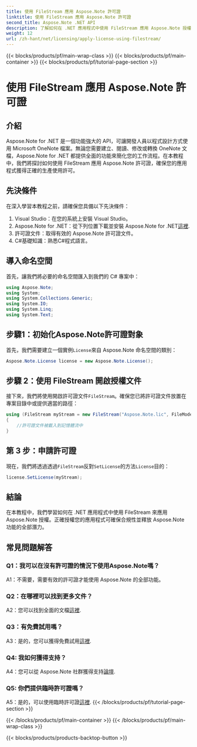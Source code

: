 ```yaml
---
title: 使用 FileStream 應用 Aspose.Note 許可證
linktitle: 使用 FileStream 應用 Aspose.Note 許可證
second_title: Aspose.Note .NET API
description: 了解如何在 .NET 應用程式中使用 FileStream 應用 Aspose.Note 授權以實現無縫整合。
weight: 12
url: /zh-hant/net/licensing/apply-license-using-filestream/
---
```


{{< blocks/products/pf/main-wrap-class >}}
{{< blocks/products/pf/main-container >}}
{{< blocks/products/pf/tutorial-page-section >}}

# 使用 FileStream 應用 Aspose.Note 許可證

## 介紹

Aspose.Note for .NET 是一個功能強大的 API，可讓開發人員以程式設計方式使用 Microsoft OneNote 檔案。無論您需要建立、閱讀、修改或轉換 OneNote 文檔，Aspose.Note for .NET 都提供全面的功能來簡化您的工作流程。在本教程中，我們將探討如何使用 FileStream 應用 Aspose.Note 許可證，確保您的應用程式獲得正確的生產使用許可。

## 先決條件

在深入學習本教程之前，請確保您具備以下先決條件：

1. Visual Studio：在您的系統上安裝 Visual Studio。
2.  Aspose.Note for .NET：從下列位置下載並安裝 Aspose.Note for .NET[這裡](https://releases.aspose.com/note/net/).
3. 許可證文件：取得有效的 Aspose.Note 許可證文件。
4. C#基礎知識：熟悉C#程式語言。

## 導入命名空間

首先，讓我們將必要的命名空間匯入到我們的 C# 專案中：

```csharp
using Aspose.Note;
using System;
using System.Collections.Generic;
using System.IO;
using System.Linq;
using System.Text;
```

## 步驟1：初始化Aspose.Note許可證對象

首先，我們需要建立一個實例`License`來自 Aspose.Note 命名空間的類別：

```csharp
Aspose.Note.License license = new Aspose.Note.License();
```

## 步驟 2：使用 FileStream 開啟授權文件

接下來，我們將使用開啟許可證文件`FileStream`。確保您已將許可證文件放置在專案目錄中或提供適當的路徑：

```csharp
using (FileStream myStream = new FileStream("Aspose.Note.lic", FileMode.Open))
{
    //許可證文件被載入到記憶體流中
}
```

## 第 3 步：申請許可證

現在，我們將透過透過`FileStream`反對`SetLicense`的方法`License`目的：

```csharp
license.SetLicense(myStream);
```

## 結論

在本教程中，我們學習如何在 .NET 應用程式中使用 FileStream 來應用 Aspose.Note 授權。正確授權您的應用程式可確保合規性並釋放 Aspose.Note 功能的全部潛力。

## 常見問題解答

### Q1：我可以在沒有許可證的情況下使用Aspose.Note嗎？

A1：不需要，需要有效的許可證才能使用 Aspose.Note 的全部功能。

### Q2：在哪裡可以找到更多文件？

 A2：您可以找到全面的文檔[這裡](https://reference.aspose.com/note/net/).

### Q3：有免費試用嗎？

A3：是的，您可以獲得免費試用[這裡](https://releases.aspose.com/).

### Q4: 我如何獲得支持？

A4：您可以從 Aspose.Note 社群獲得支持[論壇](https://forum.aspose.com/c/note/28).

### Q5: 你們提供臨時許可證嗎？

 A5：是的，可以使用臨時許可證[這裡](https://purchase.aspose.com/temporary-license/).
{{< /blocks/products/pf/tutorial-page-section >}}

{{< /blocks/products/pf/main-container >}}
{{< /blocks/products/pf/main-wrap-class >}}

{{< blocks/products/products-backtop-button >}}
